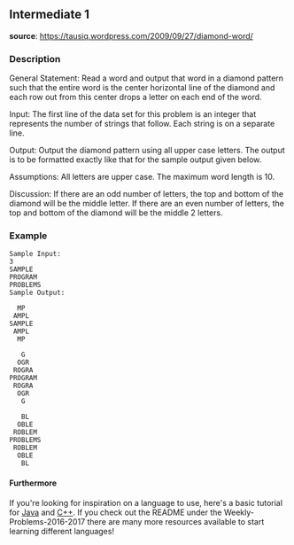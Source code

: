## Intermediate 1
__source__:
https://tausiq.wordpress.com/2009/09/27/diamond-word/


### Description
General Statement: Read a word and output that word in a diamond pattern such that the entire word is the center horizontal line of the diamond and each row out from this center drops a letter on each end of the word.

Input: The first line of the data set for this problem is an integer that represents the number of strings that follow. Each string is on a separate line.

Output: Output the diamond pattern using all upper case letters.
The output is to be formatted exactly like that for the sample output given below.

Assumptions: All letters are upper case.
The maximum word length is 10.

Discussion: If there are an odd number of letters, the top and bottom of the diamond will be the middle letter. If there are an even number of letters, the top and bottom of the diamond will be the middle 2 letters.

### Example
```
Sample Input:
3
SAMPLE
PROGRAM
PROBLEMS
Sample Output:

  MP
 AMPL
SAMPLE
 AMPL
  MP

   G
  OGR
 ROGRA
PROGRAM
 ROGRA
  OGR
   G

   BL
  OBLE
 ROBLEM
PROBLEMS
 ROBLEM
  OBLE
   BL

```

#### Furthermore
If you're looking for inspiration on a language to use, here's a basic tutorial for [Java](http://www.codeproject.com/Articles/2853/Java-Basics-Input-and-Output) and [C++](http://www.cplusplus.com/doc/tutorial/basic_io/).  If you check out
the README under the Weekly-Problems-2016-2017 there are many more resources
available to start learning different languages!
